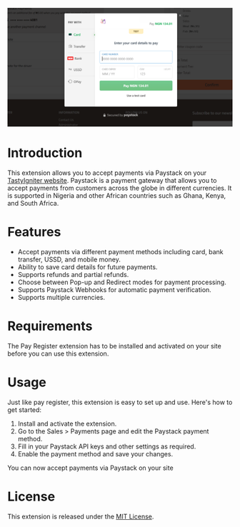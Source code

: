 ![Sample Screenshot](sample.png)
# Introduction
This extension allows you to accept payments via Paystack on your [TastyIgniter website](https://tastyigniter.com). 
Paystack is a payment gateway that allows you to accept payments from customers across the globe in different currencies.
It is supported in Nigeria and other African countries such as Ghana, Kenya, and South Africa.

# Features
* Accept payments via different payment methods including card, bank transfer, USSD, and mobile money.
* Ability to save card details for future payments.
* Supports refunds and partial refunds.
* Choose between Pop-up and Redirect modes for payment processing.
* Supports Paystack Webhooks for automatic payment verification.
* Supports multiple currencies.

# Requirements
The Pay Register extension has to be installed and activated on your site before you can use this extension.

# Usage
Just like pay register, this extension is easy to set up and use. Here's how to get started:
1. Install and activate the extension.
2. Go to the Sales > Payments page and edit the Paystack payment method.
3. Fill in your Paystack API keys and other settings as required.
4. Enable the payment method and save your changes.

You can now accept payments via Paystack on your site

# License
This extension is released under the [MIT License](LICENSE).
